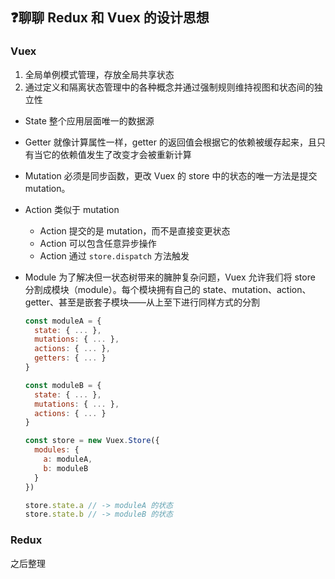 ## :question:聊聊 Redux 和 Vuex 的设计思想

### Vuex

1. 全局单例模式管理，存放全局共享状态
2. 通过定义和隔离状态管理中的各种概念并通过强制规则维持视图和状态间的独立性

- State 整个应用层面唯一的数据源
- Getter 就像计算属性一样，getter 的返回值会根据它的依赖被缓存起来，且只有当它的依赖值发生了改变才会被重新计算
- Mutation 必须是同步函数，更改 Vuex 的 store 中的状态的唯一方法是提交 mutation。
- Action 类似于 mutation
  - Action 提交的是 mutation，而不是直接变更状态
  - Action 可以包含任意异步操作
  - Action 通过 `store.dispatch` 方法触发
- Module 为了解决但一状态树带来的臃肿复杂问题，Vuex 允许我们将 store 分割成模块（module）。每个模块拥有自己的 state、mutation、action、 getter、甚至是嵌套子模块——从上至下进行同样方式的分割

  ```js
  const moduleA = {
    state: { ... },
    mutations: { ... },
    actions: { ... },
    getters: { ... }
  }

  const moduleB = {
    state: { ... },
    mutations: { ... },
    actions: { ... }
  }

  const store = new Vuex.Store({
    modules: {
      a: moduleA,
      b: moduleB
    }
  })

  store.state.a // -> moduleA 的状态
  store.state.b // -> moduleB 的状态

  ```

### Redux

之后整理


